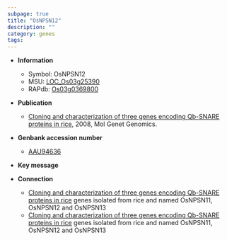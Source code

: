 ```yaml
---
subpage: true
title: "OsNPSN12"
description: ""
category: genes
tags: 
---
```


* **Information**  
    + Symbol: OsNPSN12  
    + MSU: [LOC_Os03g25390](http://rice.plantbiology.msu.edu/cgi-bin/ORF_infopage.cgi?orf=LOC_Os03g25390)  
    + RAPdb: [Os03g0369800](http://rapdb.dna.affrc.go.jp/viewer/gbrowse_details/irgsp1?name=Os03g0369800)  

* **Publication**  
    + [Cloning and characterization of three genes encoding Qb-SNARE proteins in rice](http://www.ncbi.nlm.nih.gov/pubmed?term=Cloning+and+characterization+of+three+genes+encoding+Qb-SNARE+proteins+in+rice%5BTitle%5D), 2008, Mol Genet Genomics.

* **Genbank accession number**  
    + [AAU94636](http://www.ncbi.nlm.nih.gov/nuccore/AAU94636)

* **Key message**  

* **Connection**  
    + [Cloning and characterization of three genes encoding Qb-SNARE proteins in rice](NPSN) genes isolated from rice and named OsNPSN11, OsNPSN12 and OsNPSN13
    + [Cloning and characterization of three genes encoding Qb-SNARE proteins in rice](NPSN) genes isolated from rice and named OsNPSN11, OsNPSN12 and OsNPSN13



